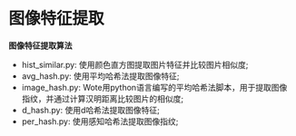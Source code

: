 # 图像特征提取

**图像特征提取算法**

- hist_similar.py: 使用颜色直方图提取图片特征并比较图片相似度;
  
- avg_hash.py: 使用平均哈希法提取图像特征;
  
- image_hash.py: Wote用python语言编写的平均哈希法脚本，用于提取图像指纹，并通过计算汉明距离比较图片的相似度;
  
- d_hash.py: 使用d哈希法提取图像特征;
  
- per_hash.py: 使用感知哈希法提取图像指纹;
